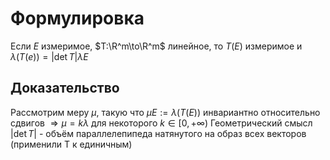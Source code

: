# Формулировка
Если $E$ измеримое, $T:\R^m\to\R^m$ линейное, то $T(E)$ измеримое и $\lambda(T(e))=|\det T|\lambda E$ 
## Доказательство 
Рассмотрим меру $\mu$, такую что $\mu E := \lambda(T(E))$ инвариантно относительно сдвигов $\Rightarrow \mu = k\lambda$ для некоторого $k\in [0,+\infty)$
Геометрический смысл $|\det T|$ - объём параллелепипеда натянутого на образ всех векторов (применили T к единичным)
